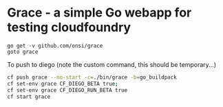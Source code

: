 # Grace - a simple Go webapp for testing cloudfoundry

```
go get -v github.com/onsi/grace
goto grace
```

To push to diego (note the custom command, this should be temporary...)

```bash
cf push grace --no-start -c=./bin/grace -b=go_buildpack
cf set-env grace CF_DIEGO_BETA true;
cf set-env grace CF_DIEGO_RUN_BETA true
cf start grace
```
